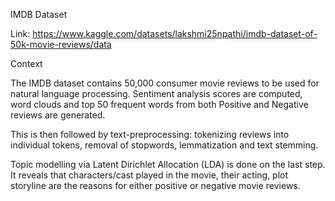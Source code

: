 IMDB Dataset

Link: https://www.kaggle.com/datasets/lakshmi25npathi/imdb-dataset-of-50k-movie-reviews/data

Context

The IMDB dataset contains 50,000 consumer movie reviews to be used for natural language processing.
Sentiment analysis scores are computed, word clouds and top 50 frequent words from both Positive and Negative reviews are generated. 

This is then followed by text-preprocessing: tokenizing reviews into individual tokens, removal of stopwords, lemmatization and text stemming.

Topic modelling via Latent Dirichlet Allocation (LDA) is done on the last step. It reveals that characters/cast played in the movie, their acting, plot storyline are the reasons for either positive or negative movie reviews. 
